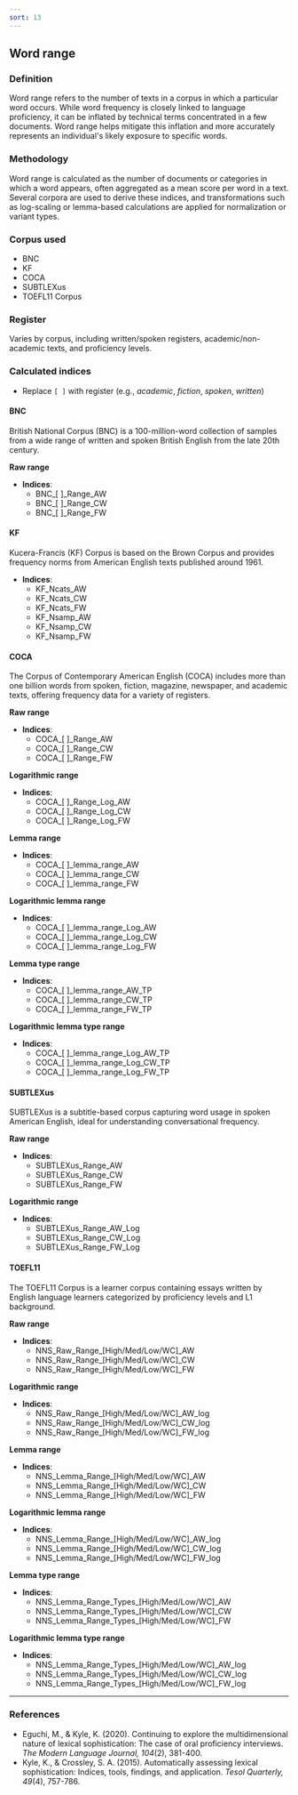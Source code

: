 ```yaml
---
sort: 13
---
```


## Word range

### Definition
Word range refers to the number of texts in a corpus in which a particular word occurs. While word frequency is closely linked to language proficiency, it can be inflated by technical terms concentrated in a few documents. Word range helps mitigate this inflation and more accurately represents an individual's likely exposure to specific words.

### Methodology
Word range is calculated as the number of documents or categories in which a word appears, often aggregated as a mean score per word in a text. Several corpora are used to derive these indices, and transformations such as log-scaling or lemma-based calculations are applied for normalization or variant types.

### Corpus used
- BNC
- KF  
- COCA 
- SUBTLEXus  
- TOEFL11 Corpus

### Register
Varies by corpus, including written/spoken registers, academic/non-academic texts, and proficiency levels.

### Calculated indices
- Replace `[ ]` with register (e.g., *academic*, *fiction*, *spoken*, *written*)

#### BNC
British National Corpus (BNC) is a 100-million-word collection of samples from a wide range of written and spoken British English from the late 20th century.

**Raw range**
- **Indices**:
  - BNC_[ ]_Range_AW  
  - BNC_[ ]_Range_CW  
  - BNC_[ ]_Range_FW  

#### KF
Kucera-Francis (KF) Corpus is based on the Brown Corpus and provides frequency norms from American English texts published around 1961.

- **Indices**:
  - KF_Ncats_AW  
  - KF_Ncats_CW  
  - KF_Ncats_FW  
  - KF_Nsamp_AW  
  - KF_Nsamp_CW  
  - KF_Nsamp_FW  

#### COCA
The Corpus of Contemporary American English (COCA) includes more than one billion words from spoken, fiction, magazine, newspaper, and academic texts, offering frequency data for a variety of registers.

**Raw range**
- **Indices**:
  - COCA_[ ]_Range_AW
  - COCA_[ ]_Range_CW
  - COCA_[ ]_Range_FW

**Logarithmic range**
- **Indices**:
  - COCA_[ ]_Range_Log_AW  
  - COCA_[ ]_Range_Log_CW  
  - COCA_[ ]_Range_Log_FW

**Lemma range**
- **Indices**:
  - COCA_[ ]_lemma_range_AW  
  - COCA_[ ]_lemma_range_CW  
  - COCA_[ ]_lemma_range_FW

**Logarithmic lemma range**
- **Indices**:
  - COCA_[ ]_lemma_range_Log_AW  
  - COCA_[ ]_lemma_range_Log_CW  
  - COCA_[ ]_lemma_range_Log_FW

**Lemma type range**
- **Indices**:
  - COCA_[ ]_lemma_range_AW_TP  
  - COCA_[ ]_lemma_range_CW_TP  
  - COCA_[ ]_lemma_range_FW_TP

**Logarithmic lemma type range**
- **Indices**:
  - COCA_[ ]_lemma_range_Log_AW_TP  
  - COCA_[ ]_lemma_range_Log_CW_TP  
  - COCA_[ ]_lemma_range_Log_FW_TP

#### SUBTLEXus
SUBTLEXus is a subtitle-based corpus capturing word usage in spoken American English, ideal for understanding conversational frequency.

**Raw range**
- **Indices**:
  - SUBTLEXus_Range_AW  
  - SUBTLEXus_Range_CW  
  - SUBTLEXus_Range_FW

**Logarithmic range**
- **Indices**:
  - SUBTLEXus_Range_AW_Log  
  - SUBTLEXus_Range_CW_Log  
  - SUBTLEXus_Range_FW_Log  

#### TOEFL11
The TOEFL11 Corpus is a learner corpus containing essays written by English language learners categorized by proficiency levels and L1 background.

**Raw range**
- **Indices**:
  - NNS_Raw_Range_[High/Med/Low/WC]_AW  
  - NNS_Raw_Range_[High/Med/Low/WC]_CW  
  - NNS_Raw_Range_[High/Med/Low/WC]_FW

**Logarithmic range**
- **Indices**:
  - NNS_Raw_Range_[High/Med/Low/WC]_AW_log  
  - NNS_Raw_Range_[High/Med/Low/WC]_CW_log  
  - NNS_Raw_Range_[High/Med/Low/WC]_FW_log

**Lemma range**
- **Indices**:
  - NNS_Lemma_Range_[High/Med/Low/WC]_AW  
  - NNS_Lemma_Range_[High/Med/Low/WC]_CW  
  - NNS_Lemma_Range_[High/Med/Low/WC]_FW

**Logarithmic lemma range**
- **Indices**:
  - NNS_Lemma_Range_[High/Med/Low/WC]_AW_log  
  - NNS_Lemma_Range_[High/Med/Low/WC]_CW_log  
  - NNS_Lemma_Range_[High/Med/Low/WC]_FW_log

**Lemma type range**
- **Indices**:
  - NNS_Lemma_Range_Types_[High/Med/Low/WC]_AW  
  - NNS_Lemma_Range_Types_[High/Med/Low/WC]_CW  
  - NNS_Lemma_Range_Types_[High/Med/Low/WC]_FW

**Logarithmic lemma type range**
- **Indices**:
  - NNS_Lemma_Range_Types_[High/Med/Low/WC]_AW_log  
  - NNS_Lemma_Range_Types_[High/Med/Low/WC]_CW_log  
  - NNS_Lemma_Range_Types_[High/Med/Low/WC]_FW_log


---

### References
- Eguchi, M., & Kyle, K. (2020). Continuing to explore the multidimensional nature of lexical sophistication: The case of oral proficiency interviews. *The Modern Language Journal, 104*(2), 381-400.
- Kyle, K., & Crossley, S. A. (2015). Automatically assessing lexical sophistication: Indices, tools, findings, and application. *Tesol Quarterly, 49*(4), 757-786.

